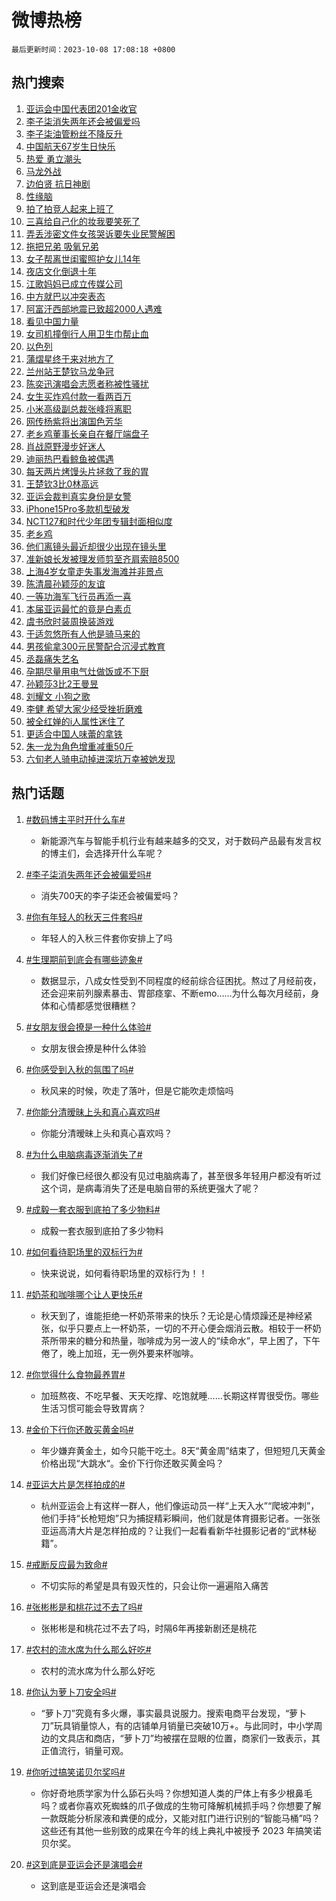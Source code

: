 # 微博热榜

`最后更新时间：2023-10-08 17:08:18 +0800`

## 热门搜索

1. [亚运会中国代表团201金收官](https://m.weibo.cn/search?containerid=100103type%3D1%26t%3D10%26q%3D%23%E4%BA%9A%E8%BF%90%E4%BC%9A%E4%B8%AD%E5%9B%BD%E4%BB%A3%E8%A1%A8%E5%9B%A2201%E9%87%91%E6%94%B6%E5%AE%98%23&stream_entry_id=51&isnewpage=1&extparam=seat%3D1%26stream_entry_id%3D51%26pos%3D0%26c_type%3D51%26q%3D%2523%25E4%25BA%259A%25E8%25BF%2590%25E4%25BC%259A%25E4%25B8%25AD%25E5%259B%25BD%25E4%25BB%25A3%25E8%25A1%25A8%25E5%259B%25A2201%25E9%2587%2591%25E6%2594%25B6%25E5%25AE%2598%2523%26dgr%3D0%26cate%3D10103%26filter_type%3Drealtimehot%26display_time%3D1696756096%26pre_seqid%3D1696756096984932675196)
1. [李子柒消失两年还会被偏爱吗](https://m.weibo.cn/search?containerid=100103type%3D1%26t%3D10%26q%3D%23%E6%9D%8E%E5%AD%90%E6%9F%92%E6%B6%88%E5%A4%B1%E4%B8%A4%E5%B9%B4%E8%BF%98%E4%BC%9A%E8%A2%AB%E5%81%8F%E7%88%B1%E5%90%97%23&stream_entry_id=31&isnewpage=1&extparam=seat%3D1%26stream_entry_id%3D31%26pos%3D0%26c_type%3D31%26flag%3D2%26cate%3D5001%26dgr%3D0%26realpos%3D1%26filter_type%3Drealtimehot%26band_rank%3D1%26q%3D%2523%25E6%259D%258E%25E5%25AD%2590%25E6%259F%2592%25E6%25B6%2588%25E5%25A4%25B1%25E4%25B8%25A4%25E5%25B9%25B4%25E8%25BF%2598%25E4%25BC%259A%25E8%25A2%25AB%25E5%2581%258F%25E7%2588%25B1%25E5%2590%2597%2523%26lcate%3D5001%26display_time%3D1696756096%26pre_seqid%3D1696756096984932675196)
1. [李子柒油管粉丝不降反升](https://m.weibo.cn/search?containerid=100103type%3D1%26t%3D10%26q%3D%23%E6%9D%8E%E5%AD%90%E6%9F%92%E6%B2%B9%E7%AE%A1%E7%B2%89%E4%B8%9D%E4%B8%8D%E9%99%8D%E5%8F%8D%E5%8D%87%23&stream_entry_id=31&isnewpage=1&extparam=seat%3D1%26stream_entry_id%3D31%26pos%3D1%26c_type%3D31%26flag%3D1%26cate%3D5001%26dgr%3D0%26realpos%3D2%26filter_type%3Drealtimehot%26band_rank%3D2%26q%3D%2523%25E6%259D%258E%25E5%25AD%2590%25E6%259F%2592%25E6%25B2%25B9%25E7%25AE%25A1%25E7%25B2%2589%25E4%25B8%259D%25E4%25B8%258D%25E9%2599%258D%25E5%258F%258D%25E5%258D%2587%2523%26lcate%3D5001%26display_time%3D1696756096%26pre_seqid%3D1696756096984932675196)
1. [中国航天67岁生日快乐](https://m.weibo.cn/search?containerid=100103type%3D1%26t%3D10%26q%3D%23%E4%B8%AD%E5%9B%BD%E8%88%AA%E5%A4%A967%E5%B2%81%E7%94%9F%E6%97%A5%E5%BF%AB%E4%B9%90%23&stream_entry_id=31&isnewpage=1&extparam=seat%3D1%26stream_entry_id%3D31%26pos%3D2%26c_type%3D31%26flag%3D1%26cate%3D5001%26dgr%3D0%26realpos%3D3%26filter_type%3Drealtimehot%26band_rank%3D3%26q%3D%2523%25E4%25B8%25AD%25E5%259B%25BD%25E8%2588%25AA%25E5%25A4%25A967%25E5%25B2%2581%25E7%2594%259F%25E6%2597%25A5%25E5%25BF%25AB%25E4%25B9%2590%2523%26lcate%3D5001%26display_time%3D1696756096%26pre_seqid%3D1696756096984932675196)
1. [热爱 勇立潮头](https://m.weibo.cn/search?containerid=100103type%3D1%26t%3D10%26q%3D%23%E7%83%AD%E7%88%B1+%E5%8B%87%E7%AB%8B%E6%BD%AE%E5%A4%B4%23&stream_entry_id=31&isnewpage=1&extparam=seat%3D1%26stream_entry_id%3D31%26pos%3D3%26c_type%3D31%26band_rank%3D4%26cate%3D5001%26dgr%3D0%26filter_type%3Drealtimehot%26adid%3D207223%26is_ad_pos%3D1%26q%3D%2523%25E7%2583%25AD%25E7%2588%25B1%2520%25E5%258B%2587%25E7%25AB%258B%25E6%25BD%25AE%25E5%25A4%25B4%2523%26topic_ad%3D1%26lcate%3D5001%26display_time%3D1696756096%26pre_seqid%3D1696756096984932675196)
1. [马龙外战](https://m.weibo.cn/search?containerid=100103type%3D1%26t%3D10%26q%3D%E9%A9%AC%E9%BE%99%E5%A4%96%E6%88%98&stream_entry_id=31&isnewpage=1&extparam=seat%3D1%26stream_entry_id%3D31%26pos%3D4%26c_type%3D31%26flag%3D1%26cate%3D5001%26dgr%3D0%26realpos%3D4%26filter_type%3Drealtimehot%26band_rank%3D4%26q%3D%25E9%25A9%25AC%25E9%25BE%2599%25E5%25A4%2596%25E6%2588%2598%26lcate%3D5001%26display_time%3D1696756096%26pre_seqid%3D1696756096984932675196)
1. [边伯贤 抗日神剧](https://m.weibo.cn/search?containerid=100103type%3D1%26t%3D10%26q%3D%E8%BE%B9%E4%BC%AF%E8%B4%A4+%E6%8A%97%E6%97%A5%E7%A5%9E%E5%89%A7&stream_entry_id=31&isnewpage=1&extparam=seat%3D1%26stream_entry_id%3D31%26pos%3D5%26c_type%3D31%26flag%3D0%26cate%3D5001%26dgr%3D0%26realpos%3D5%26filter_type%3Drealtimehot%26band_rank%3D5%26q%3D%25E8%25BE%25B9%25E4%25BC%25AF%25E8%25B4%25A4%2520%25E6%258A%2597%25E6%2597%25A5%25E7%25A5%259E%25E5%2589%25A7%26lcate%3D5001%26display_time%3D1696756096%26pre_seqid%3D1696756096984932675196)
1. [性缘脑](https://m.weibo.cn/search?containerid=100103type%3D1%26t%3D10%26q%3D%E6%80%A7%E7%BC%98%E8%84%91&stream_entry_id=31&isnewpage=1&extparam=seat%3D1%26stream_entry_id%3D31%26pos%3D6%26c_type%3D31%26flag%3D2%26cate%3D5001%26dgr%3D0%26realpos%3D6%26filter_type%3Drealtimehot%26band_rank%3D6%26q%3D%25E6%2580%25A7%25E7%25BC%2598%25E8%2584%2591%26lcate%3D5001%26display_time%3D1696756096%26pre_seqid%3D1696756096984932675196)
1. [拍了拍竞人起来上班了](https://m.weibo.cn/search?containerid=100103type%3D1%26t%3D10%26q%3D%23%E6%8B%8D%E4%BA%86%E6%8B%8D%E7%AB%9E%E4%BA%BA%E8%B5%B7%E6%9D%A5%E4%B8%8A%E7%8F%AD%E4%BA%86%23&stream_entry_id=31&isnewpage=1&extparam=seat%3D1%26stream_entry_id%3D31%26pos%3D7%26c_type%3D31%26band_rank%3D7%26cate%3D5001%26dgr%3D0%26filter_type%3Drealtimehot%26is_ad_pos%3D1%26adid%3D207260%26q%3D%2523%25E6%258B%258D%25E4%25BA%2586%25E6%258B%258D%25E7%25AB%259E%25E4%25BA%25BA%25E8%25B5%25B7%25E6%259D%25A5%25E4%25B8%258A%25E7%258F%25AD%25E4%25BA%2586%2523%26lcate%3D5001%26display_time%3D1696756096%26pre_seqid%3D1696756096984932675196)
1. [三喜给自己化的妆我要笑死了](https://m.weibo.cn/search?containerid=100103type%3D1%26t%3D10%26q%3D%E4%B8%89%E5%96%9C%E7%BB%99%E8%87%AA%E5%B7%B1%E5%8C%96%E7%9A%84%E5%A6%86%E6%88%91%E8%A6%81%E7%AC%91%E6%AD%BB%E4%BA%86&stream_entry_id=31&isnewpage=1&extparam=seat%3D1%26stream_entry_id%3D31%26pos%3D8%26c_type%3D31%26flag%3D2%26cate%3D5001%26dgr%3D0%26realpos%3D7%26filter_type%3Drealtimehot%26band_rank%3D7%26q%3D%25E4%25B8%2589%25E5%2596%259C%25E7%25BB%2599%25E8%2587%25AA%25E5%25B7%25B1%25E5%258C%2596%25E7%259A%2584%25E5%25A6%2586%25E6%2588%2591%25E8%25A6%2581%25E7%25AC%2591%25E6%25AD%25BB%25E4%25BA%2586%26lcate%3D5001%26display_time%3D1696756096%26pre_seqid%3D1696756096984932675196)
1. [弄丢涉密文件女孩哭诉要失业民警解困](https://m.weibo.cn/search?containerid=100103type%3D1%26t%3D10%26q%3D%23%E5%BC%84%E4%B8%A2%E6%B6%89%E5%AF%86%E6%96%87%E4%BB%B6%E5%A5%B3%E5%AD%A9%E5%93%AD%E8%AF%89%E8%A6%81%E5%A4%B1%E4%B8%9A%E6%B0%91%E8%AD%A6%E8%A7%A3%E5%9B%B0%23&stream_entry_id=31&isnewpage=1&extparam=seat%3D1%26stream_entry_id%3D31%26pos%3D9%26c_type%3D31%26flag%3D2%26cate%3D5001%26dgr%3D0%26realpos%3D8%26filter_type%3Drealtimehot%26band_rank%3D8%26q%3D%2523%25E5%25BC%2584%25E4%25B8%25A2%25E6%25B6%2589%25E5%25AF%2586%25E6%2596%2587%25E4%25BB%25B6%25E5%25A5%25B3%25E5%25AD%25A9%25E5%2593%25AD%25E8%25AF%2589%25E8%25A6%2581%25E5%25A4%25B1%25E4%25B8%259A%25E6%25B0%2591%25E8%25AD%25A6%25E8%25A7%25A3%25E5%259B%25B0%2523%26lcate%3D5001%26display_time%3D1696756096%26pre_seqid%3D1696756096984932675196)
1. [拖把兄弟 吸氧兄弟](https://m.weibo.cn/search?containerid=100103type%3D1%26t%3D10%26q%3D%E6%8B%96%E6%8A%8A%E5%85%84%E5%BC%9F+%E5%90%B8%E6%B0%A7%E5%85%84%E5%BC%9F&stream_entry_id=31&isnewpage=1&extparam=seat%3D1%26stream_entry_id%3D31%26pos%3D10%26c_type%3D31%26flag%3D1%26cate%3D5001%26dgr%3D0%26realpos%3D9%26filter_type%3Drealtimehot%26band_rank%3D9%26q%3D%25E6%258B%2596%25E6%258A%258A%25E5%2585%2584%25E5%25BC%259F%2520%25E5%2590%25B8%25E6%25B0%25A7%25E5%2585%2584%25E5%25BC%259F%26lcate%3D5001%26display_time%3D1696756096%26pre_seqid%3D1696756096984932675196)
1. [女子帮离世闺蜜照护女儿14年](https://m.weibo.cn/search?containerid=100103type%3D1%26t%3D10%26q%3D%23%E5%A5%B3%E5%AD%90%E5%B8%AE%E7%A6%BB%E4%B8%96%E9%97%BA%E8%9C%9C%E7%85%A7%E6%8A%A4%E5%A5%B3%E5%84%BF14%E5%B9%B4%23&stream_entry_id=31&isnewpage=1&extparam=seat%3D1%26stream_entry_id%3D31%26pos%3D11%26c_type%3D31%26flag%3D32768%26cate%3D5001%26dgr%3D0%26realpos%3D10%26filter_type%3Drealtimehot%26band_rank%3D10%26q%3D%2523%25E5%25A5%25B3%25E5%25AD%2590%25E5%25B8%25AE%25E7%25A6%25BB%25E4%25B8%2596%25E9%2597%25BA%25E8%259C%259C%25E7%2585%25A7%25E6%258A%25A4%25E5%25A5%25B3%25E5%2584%25BF14%25E5%25B9%25B4%2523%26lcate%3D5001%26display_time%3D1696756096%26pre_seqid%3D1696756096984932675196)
1. [夜店文化倒退十年](https://m.weibo.cn/search?containerid=100103type%3D1%26t%3D10%26q%3D%E5%A4%9C%E5%BA%97%E6%96%87%E5%8C%96%E5%80%92%E9%80%80%E5%8D%81%E5%B9%B4&stream_entry_id=31&isnewpage=1&extparam=seat%3D1%26stream_entry_id%3D31%26pos%3D12%26c_type%3D31%26flag%3D1%26cate%3D5001%26dgr%3D0%26realpos%3D11%26filter_type%3Drealtimehot%26band_rank%3D11%26q%3D%25E5%25A4%259C%25E5%25BA%2597%25E6%2596%2587%25E5%258C%2596%25E5%2580%2592%25E9%2580%2580%25E5%258D%2581%25E5%25B9%25B4%26lcate%3D5001%26display_time%3D1696756096%26pre_seqid%3D1696756096984932675196)
1. [江歌妈妈已成立传媒公司](https://m.weibo.cn/search?containerid=100103type%3D1%26t%3D10%26q%3D%23%E6%B1%9F%E6%AD%8C%E5%A6%88%E5%A6%88%E5%B7%B2%E6%88%90%E7%AB%8B%E4%BC%A0%E5%AA%92%E5%85%AC%E5%8F%B8%23&stream_entry_id=31&isnewpage=1&extparam=seat%3D1%26stream_entry_id%3D31%26pos%3D13%26c_type%3D31%26flag%3D2%26cate%3D5001%26dgr%3D0%26realpos%3D12%26filter_type%3Drealtimehot%26band_rank%3D12%26q%3D%2523%25E6%25B1%259F%25E6%25AD%258C%25E5%25A6%2588%25E5%25A6%2588%25E5%25B7%25B2%25E6%2588%2590%25E7%25AB%258B%25E4%25BC%25A0%25E5%25AA%2592%25E5%2585%25AC%25E5%258F%25B8%2523%26lcate%3D5001%26display_time%3D1696756096%26pre_seqid%3D1696756096984932675196)
1. [中方就巴以冲突表态](https://m.weibo.cn/search?containerid=100103type%3D1%26t%3D10%26q%3D%23%E4%B8%AD%E6%96%B9%E5%B0%B1%E5%B7%B4%E4%BB%A5%E5%86%B2%E7%AA%81%E8%A1%A8%E6%80%81%23&stream_entry_id=31&isnewpage=1&extparam=seat%3D1%26stream_entry_id%3D31%26pos%3D14%26c_type%3D31%26flag%3D0%26cate%3D5001%26dgr%3D0%26realpos%3D13%26filter_type%3Drealtimehot%26band_rank%3D13%26q%3D%2523%25E4%25B8%25AD%25E6%2596%25B9%25E5%25B0%25B1%25E5%25B7%25B4%25E4%25BB%25A5%25E5%2586%25B2%25E7%25AA%2581%25E8%25A1%25A8%25E6%2580%2581%2523%26lcate%3D5001%26display_time%3D1696756096%26pre_seqid%3D1696756096984932675196)
1. [阿富汗西部地震已致超2000人遇难](https://m.weibo.cn/search?containerid=100103type%3D1%26t%3D10%26q%3D%23%E9%98%BF%E5%AF%8C%E6%B1%97%E8%A5%BF%E9%83%A8%E5%9C%B0%E9%9C%87%E5%B7%B2%E8%87%B4%E8%B6%852000%E4%BA%BA%E9%81%87%E9%9A%BE%23&stream_entry_id=31&isnewpage=1&extparam=seat%3D1%26stream_entry_id%3D31%26pos%3D15%26c_type%3D31%26flag%3D0%26cate%3D5001%26dgr%3D0%26realpos%3D14%26filter_type%3Drealtimehot%26band_rank%3D14%26q%3D%2523%25E9%2598%25BF%25E5%25AF%258C%25E6%25B1%2597%25E8%25A5%25BF%25E9%2583%25A8%25E5%259C%25B0%25E9%259C%2587%25E5%25B7%25B2%25E8%2587%25B4%25E8%25B6%25852000%25E4%25BA%25BA%25E9%2581%2587%25E9%259A%25BE%2523%26lcate%3D5001%26display_time%3D1696756096%26pre_seqid%3D1696756096984932675196)
1. [看见中国力量](https://m.weibo.cn/search?containerid=100103type%3D1%26t%3D10%26q%3D%23%E7%9C%8B%E8%A7%81%E4%B8%AD%E5%9B%BD%E5%8A%9B%E9%87%8F%23&stream_entry_id=31&isnewpage=1&extparam=seat%3D1%26stream_entry_id%3D31%26pos%3D16%26c_type%3D31%26flag%3D0%26cate%3D5001%26dgr%3D0%26realpos%3D15%26filter_type%3Drealtimehot%26adid%3D207299%26band_rank%3D15%26q%3D%2523%25E7%259C%258B%25E8%25A7%2581%25E4%25B8%25AD%25E5%259B%25BD%25E5%258A%259B%25E9%2587%258F%2523%26lcate%3D5001%26display_time%3D1696756096%26pre_seqid%3D1696756096984932675196)
1. [女司机撞倒行人用卫生巾帮止血](https://m.weibo.cn/search?containerid=100103type%3D1%26t%3D10%26q%3D%23%E5%A5%B3%E5%8F%B8%E6%9C%BA%E6%92%9E%E5%80%92%E8%A1%8C%E4%BA%BA%E7%94%A8%E5%8D%AB%E7%94%9F%E5%B7%BE%E5%B8%AE%E6%AD%A2%E8%A1%80%23&stream_entry_id=31&isnewpage=1&extparam=seat%3D1%26stream_entry_id%3D31%26pos%3D17%26c_type%3D31%26flag%3D1%26cate%3D5001%26dgr%3D0%26realpos%3D16%26filter_type%3Drealtimehot%26band_rank%3D16%26q%3D%2523%25E5%25A5%25B3%25E5%258F%25B8%25E6%259C%25BA%25E6%2592%259E%25E5%2580%2592%25E8%25A1%258C%25E4%25BA%25BA%25E7%2594%25A8%25E5%258D%25AB%25E7%2594%259F%25E5%25B7%25BE%25E5%25B8%25AE%25E6%25AD%25A2%25E8%25A1%2580%2523%26lcate%3D5001%26display_time%3D1696756096%26pre_seqid%3D1696756096984932675196)
1. [以色列](https://m.weibo.cn/search?containerid=100103type%3D1%26t%3D10%26q%3D%E4%BB%A5%E8%89%B2%E5%88%97&stream_entry_id=31&isnewpage=1&extparam=seat%3D1%26stream_entry_id%3D31%26pos%3D18%26c_type%3D31%26flag%3D0%26cate%3D5001%26dgr%3D0%26realpos%3D17%26filter_type%3Drealtimehot%26band_rank%3D17%26q%3D%25E4%25BB%25A5%25E8%2589%25B2%25E5%2588%2597%26lcate%3D5001%26display_time%3D1696756096%26pre_seqid%3D1696756096984932675196)
1. [蒲熠星终于来对地方了](https://m.weibo.cn/search?containerid=100103type%3D1%26t%3D10%26q%3D%23%E8%92%B2%E7%86%A0%E6%98%9F%E7%BB%88%E4%BA%8E%E6%9D%A5%E5%AF%B9%E5%9C%B0%E6%96%B9%E4%BA%86%23&stream_entry_id=31&isnewpage=1&extparam=seat%3D1%26stream_entry_id%3D31%26pos%3D19%26c_type%3D31%26flag%3D1%26cate%3D5001%26dgr%3D0%26realpos%3D18%26filter_type%3Drealtimehot%26band_rank%3D18%26q%3D%2523%25E8%2592%25B2%25E7%2586%25A0%25E6%2598%259F%25E7%25BB%2588%25E4%25BA%258E%25E6%259D%25A5%25E5%25AF%25B9%25E5%259C%25B0%25E6%2596%25B9%25E4%25BA%2586%2523%26lcate%3D5001%26display_time%3D1696756096%26pre_seqid%3D1696756096984932675196)
1. [兰州站王楚钦马龙争冠](https://m.weibo.cn/search?containerid=100103type%3D1%26t%3D10%26q%3D%23%E5%85%B0%E5%B7%9E%E7%AB%99%E7%8E%8B%E6%A5%9A%E9%92%A6%E9%A9%AC%E9%BE%99%E4%BA%89%E5%86%A0%23&stream_entry_id=31&isnewpage=1&extparam=seat%3D1%26stream_entry_id%3D31%26pos%3D20%26c_type%3D31%26flag%3D1%26cate%3D5001%26dgr%3D0%26realpos%3D19%26filter_type%3Drealtimehot%26band_rank%3D19%26q%3D%2523%25E5%2585%25B0%25E5%25B7%259E%25E7%25AB%2599%25E7%258E%258B%25E6%25A5%259A%25E9%2592%25A6%25E9%25A9%25AC%25E9%25BE%2599%25E4%25BA%2589%25E5%2586%25A0%2523%26lcate%3D5001%26display_time%3D1696756096%26pre_seqid%3D1696756096984932675196)
1. [陈奕迅演唱会志愿者称被性骚扰](https://m.weibo.cn/search?containerid=100103type%3D1%26t%3D10%26q%3D%23%E9%99%88%E5%A5%95%E8%BF%85%E6%BC%94%E5%94%B1%E4%BC%9A%E5%BF%97%E6%84%BF%E8%80%85%E7%A7%B0%E8%A2%AB%E6%80%A7%E9%AA%9A%E6%89%B0%23&stream_entry_id=31&isnewpage=1&extparam=seat%3D1%26stream_entry_id%3D31%26pos%3D21%26c_type%3D31%26flag%3D1%26cate%3D5001%26dgr%3D0%26realpos%3D20%26filter_type%3Drealtimehot%26band_rank%3D20%26q%3D%2523%25E9%2599%2588%25E5%25A5%2595%25E8%25BF%2585%25E6%25BC%2594%25E5%2594%25B1%25E4%25BC%259A%25E5%25BF%2597%25E6%2584%25BF%25E8%2580%2585%25E7%25A7%25B0%25E8%25A2%25AB%25E6%2580%25A7%25E9%25AA%259A%25E6%2589%25B0%2523%26lcate%3D5001%26display_time%3D1696756096%26pre_seqid%3D1696756096984932675196)
1. [女生买炸鸡付款一看两百万](https://m.weibo.cn/search?containerid=100103type%3D1%26t%3D10%26q%3D%23%E5%A5%B3%E7%94%9F%E4%B9%B0%E7%82%B8%E9%B8%A1%E4%BB%98%E6%AC%BE%E4%B8%80%E7%9C%8B%E4%B8%A4%E7%99%BE%E4%B8%87%23&stream_entry_id=31&isnewpage=1&extparam=seat%3D1%26stream_entry_id%3D31%26pos%3D22%26c_type%3D31%26flag%3D0%26cate%3D5001%26dgr%3D0%26realpos%3D21%26filter_type%3Drealtimehot%26band_rank%3D21%26q%3D%2523%25E5%25A5%25B3%25E7%2594%259F%25E4%25B9%25B0%25E7%2582%25B8%25E9%25B8%25A1%25E4%25BB%2598%25E6%25AC%25BE%25E4%25B8%2580%25E7%259C%258B%25E4%25B8%25A4%25E7%2599%25BE%25E4%25B8%2587%2523%26lcate%3D5001%26display_time%3D1696756096%26pre_seqid%3D1696756096984932675196)
1. [小米高级副总裁张峰将离职](https://m.weibo.cn/search?containerid=100103type%3D1%26t%3D10%26q%3D%23%E5%B0%8F%E7%B1%B3%E9%AB%98%E7%BA%A7%E5%89%AF%E6%80%BB%E8%A3%81%E5%BC%A0%E5%B3%B0%E5%B0%86%E7%A6%BB%E8%81%8C%23&stream_entry_id=31&isnewpage=1&extparam=seat%3D1%26stream_entry_id%3D31%26pos%3D23%26c_type%3D31%26flag%3D1%26cate%3D5001%26dgr%3D0%26realpos%3D22%26filter_type%3Drealtimehot%26band_rank%3D22%26q%3D%2523%25E5%25B0%258F%25E7%25B1%25B3%25E9%25AB%2598%25E7%25BA%25A7%25E5%2589%25AF%25E6%2580%25BB%25E8%25A3%2581%25E5%25BC%25A0%25E5%25B3%25B0%25E5%25B0%2586%25E7%25A6%25BB%25E8%2581%258C%2523%26lcate%3D5001%26display_time%3D1696756096%26pre_seqid%3D1696756096984932675196)
1. [网传杨紫将出演国色芳华](https://m.weibo.cn/search?containerid=100103type%3D1%26t%3D10%26q%3D%23%E7%BD%91%E4%BC%A0%E6%9D%A8%E7%B4%AB%E5%B0%86%E5%87%BA%E6%BC%94%E5%9B%BD%E8%89%B2%E8%8A%B3%E5%8D%8E%23&stream_entry_id=31&isnewpage=1&extparam=seat%3D1%26stream_entry_id%3D31%26pos%3D24%26c_type%3D31%26flag%3D0%26cate%3D5001%26dgr%3D0%26realpos%3D23%26filter_type%3Drealtimehot%26band_rank%3D23%26q%3D%2523%25E7%25BD%2591%25E4%25BC%25A0%25E6%259D%25A8%25E7%25B4%25AB%25E5%25B0%2586%25E5%2587%25BA%25E6%25BC%2594%25E5%259B%25BD%25E8%2589%25B2%25E8%258A%25B3%25E5%258D%258E%2523%26lcate%3D5001%26display_time%3D1696756096%26pre_seqid%3D1696756096984932675196)
1. [老乡鸡董事长亲自在餐厅端盘子](https://m.weibo.cn/search?containerid=100103type%3D1%26t%3D10%26q%3D%23%E8%80%81%E4%B9%A1%E9%B8%A1%E8%91%A3%E4%BA%8B%E9%95%BF%E4%BA%B2%E8%87%AA%E5%9C%A8%E9%A4%90%E5%8E%85%E7%AB%AF%E7%9B%98%E5%AD%90%23&stream_entry_id=31&isnewpage=1&extparam=seat%3D1%26stream_entry_id%3D31%26pos%3D25%26c_type%3D31%26flag%3D1%26cate%3D5001%26dgr%3D0%26realpos%3D24%26filter_type%3Drealtimehot%26band_rank%3D24%26q%3D%2523%25E8%2580%2581%25E4%25B9%25A1%25E9%25B8%25A1%25E8%2591%25A3%25E4%25BA%258B%25E9%2595%25BF%25E4%25BA%25B2%25E8%2587%25AA%25E5%259C%25A8%25E9%25A4%2590%25E5%258E%2585%25E7%25AB%25AF%25E7%259B%2598%25E5%25AD%2590%2523%26lcate%3D5001%26display_time%3D1696756096%26pre_seqid%3D1696756096984932675196)
1. [肖战原野漫步好迷人](https://m.weibo.cn/search?containerid=100103type%3D1%26t%3D10%26q%3D%23%E8%82%96%E6%88%98%E5%8E%9F%E9%87%8E%E6%BC%AB%E6%AD%A5%E5%A5%BD%E8%BF%B7%E4%BA%BA%23&stream_entry_id=31&isnewpage=1&extparam=seat%3D1%26stream_entry_id%3D31%26pos%3D26%26c_type%3D31%26flag%3D1%26cate%3D5001%26dgr%3D0%26realpos%3D25%26filter_type%3Drealtimehot%26band_rank%3D25%26q%3D%2523%25E8%2582%2596%25E6%2588%2598%25E5%258E%259F%25E9%2587%258E%25E6%25BC%25AB%25E6%25AD%25A5%25E5%25A5%25BD%25E8%25BF%25B7%25E4%25BA%25BA%2523%26lcate%3D5001%26display_time%3D1696756096%26pre_seqid%3D1696756096984932675196)
1. [迪丽热巴看鲸鱼被偶遇](https://m.weibo.cn/search?containerid=100103type%3D1%26t%3D10%26q%3D%23%E8%BF%AA%E4%B8%BD%E7%83%AD%E5%B7%B4%E7%9C%8B%E9%B2%B8%E9%B1%BC%E8%A2%AB%E5%81%B6%E9%81%87%23&stream_entry_id=31&isnewpage=1&extparam=seat%3D1%26stream_entry_id%3D31%26pos%3D27%26c_type%3D31%26flag%3D0%26cate%3D5001%26dgr%3D0%26realpos%3D26%26filter_type%3Drealtimehot%26band_rank%3D26%26q%3D%2523%25E8%25BF%25AA%25E4%25B8%25BD%25E7%2583%25AD%25E5%25B7%25B4%25E7%259C%258B%25E9%25B2%25B8%25E9%25B1%25BC%25E8%25A2%25AB%25E5%2581%25B6%25E9%2581%2587%2523%26lcate%3D5001%26display_time%3D1696756096%26pre_seqid%3D1696756096984932675196)
1. [每天两片烤馒头片拯救了我的胃](https://m.weibo.cn/search?containerid=100103type%3D1%26t%3D10%26q%3D%23%E6%AF%8F%E5%A4%A9%E4%B8%A4%E7%89%87%E7%83%A4%E9%A6%92%E5%A4%B4%E7%89%87%E6%8B%AF%E6%95%91%E4%BA%86%E6%88%91%E7%9A%84%E8%83%83%23&stream_entry_id=31&isnewpage=1&extparam=seat%3D1%26stream_entry_id%3D31%26pos%3D28%26c_type%3D31%26flag%3D0%26cate%3D5001%26dgr%3D0%26realpos%3D27%26filter_type%3Drealtimehot%26band_rank%3D27%26q%3D%2523%25E6%25AF%258F%25E5%25A4%25A9%25E4%25B8%25A4%25E7%2589%2587%25E7%2583%25A4%25E9%25A6%2592%25E5%25A4%25B4%25E7%2589%2587%25E6%258B%25AF%25E6%2595%2591%25E4%25BA%2586%25E6%2588%2591%25E7%259A%2584%25E8%2583%2583%2523%26lcate%3D5001%26display_time%3D1696756096%26pre_seqid%3D1696756096984932675196)
1. [王楚钦3比0林高远](https://m.weibo.cn/search?containerid=100103type%3D1%26t%3D10%26q%3D%23%E7%8E%8B%E6%A5%9A%E9%92%A63%E6%AF%940%E6%9E%97%E9%AB%98%E8%BF%9C%23&stream_entry_id=31&isnewpage=1&extparam=seat%3D1%26stream_entry_id%3D31%26pos%3D29%26c_type%3D31%26flag%3D0%26cate%3D5001%26dgr%3D0%26realpos%3D28%26filter_type%3Drealtimehot%26band_rank%3D28%26q%3D%2523%25E7%258E%258B%25E6%25A5%259A%25E9%2592%25A63%25E6%25AF%25940%25E6%259E%2597%25E9%25AB%2598%25E8%25BF%259C%2523%26lcate%3D5001%26display_time%3D1696756096%26pre_seqid%3D1696756096984932675196)
1. [亚运会裁判真实身份是女警](https://m.weibo.cn/search?containerid=100103type%3D1%26t%3D10%26q%3D%23%E4%BA%9A%E8%BF%90%E4%BC%9A%E8%A3%81%E5%88%A4%E7%9C%9F%E5%AE%9E%E8%BA%AB%E4%BB%BD%E6%98%AF%E5%A5%B3%E8%AD%A6%23&stream_entry_id=31&isnewpage=1&extparam=seat%3D1%26stream_entry_id%3D31%26pos%3D30%26c_type%3D31%26flag%3D32768%26cate%3D5001%26dgr%3D0%26realpos%3D29%26filter_type%3Drealtimehot%26band_rank%3D29%26q%3D%2523%25E4%25BA%259A%25E8%25BF%2590%25E4%25BC%259A%25E8%25A3%2581%25E5%2588%25A4%25E7%259C%259F%25E5%25AE%259E%25E8%25BA%25AB%25E4%25BB%25BD%25E6%2598%25AF%25E5%25A5%25B3%25E8%25AD%25A6%2523%26lcate%3D5001%26display_time%3D1696756096%26pre_seqid%3D1696756096984932675196)
1. [iPhone15Pro多款机型破发](https://m.weibo.cn/search?containerid=100103type%3D1%26t%3D10%26q%3D%23iPhone15Pro%E5%A4%9A%E6%AC%BE%E6%9C%BA%E5%9E%8B%E7%A0%B4%E5%8F%91%23&stream_entry_id=31&isnewpage=1&extparam=seat%3D1%26stream_entry_id%3D31%26pos%3D31%26c_type%3D31%26flag%3D0%26cate%3D5001%26dgr%3D0%26realpos%3D30%26filter_type%3Drealtimehot%26band_rank%3D30%26q%3D%2523iPhone15Pro%25E5%25A4%259A%25E6%25AC%25BE%25E6%259C%25BA%25E5%259E%258B%25E7%25A0%25B4%25E5%258F%2591%2523%26lcate%3D5001%26display_time%3D1696756096%26pre_seqid%3D1696756096984932675196)
1. [NCT127和时代少年团专辑封面相似度](https://m.weibo.cn/search?containerid=100103type%3D1%26t%3D10%26q%3D%23NCT127%E5%92%8C%E6%97%B6%E4%BB%A3%E5%B0%91%E5%B9%B4%E5%9B%A2%E4%B8%93%E8%BE%91%E5%B0%81%E9%9D%A2%E7%9B%B8%E4%BC%BC%E5%BA%A6%23&stream_entry_id=31&isnewpage=1&extparam=seat%3D1%26stream_entry_id%3D31%26pos%3D32%26c_type%3D31%26flag%3D0%26cate%3D5001%26dgr%3D0%26realpos%3D31%26filter_type%3Drealtimehot%26band_rank%3D31%26q%3D%2523NCT127%25E5%2592%258C%25E6%2597%25B6%25E4%25BB%25A3%25E5%25B0%2591%25E5%25B9%25B4%25E5%259B%25A2%25E4%25B8%2593%25E8%25BE%2591%25E5%25B0%2581%25E9%259D%25A2%25E7%259B%25B8%25E4%25BC%25BC%25E5%25BA%25A6%2523%26lcate%3D5001%26display_time%3D1696756096%26pre_seqid%3D1696756096984932675196)
1. [老乡鸡](https://m.weibo.cn/search?containerid=100103type%3D1%26t%3D10%26q%3D%23%E8%80%81%E4%B9%A1%E9%B8%A1%23&stream_entry_id=31&isnewpage=1&extparam=seat%3D1%26stream_entry_id%3D31%26pos%3D33%26c_type%3D31%26flag%3D0%26cate%3D5001%26dgr%3D0%26realpos%3D32%26filter_type%3Drealtimehot%26band_rank%3D32%26q%3D%2523%25E8%2580%2581%25E4%25B9%25A1%25E9%25B8%25A1%2523%26lcate%3D5001%26display_time%3D1696756096%26pre_seqid%3D1696756096984932675196)
1. [他们离镜头最近却很少出现在镜头里](https://m.weibo.cn/search?containerid=100103type%3D1%26t%3D10%26q%3D%23%E4%BB%96%E4%BB%AC%E7%A6%BB%E9%95%9C%E5%A4%B4%E6%9C%80%E8%BF%91%E5%8D%B4%E5%BE%88%E5%B0%91%E5%87%BA%E7%8E%B0%E5%9C%A8%E9%95%9C%E5%A4%B4%E9%87%8C%23&stream_entry_id=31&isnewpage=1&extparam=seat%3D1%26stream_entry_id%3D31%26pos%3D34%26c_type%3D31%26flag%3D32768%26cate%3D5001%26dgr%3D0%26realpos%3D33%26filter_type%3Drealtimehot%26band_rank%3D33%26q%3D%2523%25E4%25BB%2596%25E4%25BB%25AC%25E7%25A6%25BB%25E9%2595%259C%25E5%25A4%25B4%25E6%259C%2580%25E8%25BF%2591%25E5%258D%25B4%25E5%25BE%2588%25E5%25B0%2591%25E5%2587%25BA%25E7%258E%25B0%25E5%259C%25A8%25E9%2595%259C%25E5%25A4%25B4%25E9%2587%258C%2523%26lcate%3D5001%26display_time%3D1696756096%26pre_seqid%3D1696756096984932675196)
1. [准新娘长发被理发师剪至齐肩索赔8500](https://m.weibo.cn/search?containerid=100103type%3D1%26t%3D10%26q%3D%23%E5%87%86%E6%96%B0%E5%A8%98%E9%95%BF%E5%8F%91%E8%A2%AB%E7%90%86%E5%8F%91%E5%B8%88%E5%89%AA%E8%87%B3%E9%BD%90%E8%82%A9%E7%B4%A2%E8%B5%948500%23&stream_entry_id=31&isnewpage=1&extparam=seat%3D1%26stream_entry_id%3D31%26pos%3D35%26c_type%3D31%26flag%3D0%26cate%3D5001%26dgr%3D0%26realpos%3D34%26filter_type%3Drealtimehot%26band_rank%3D34%26q%3D%2523%25E5%2587%2586%25E6%2596%25B0%25E5%25A8%2598%25E9%2595%25BF%25E5%258F%2591%25E8%25A2%25AB%25E7%2590%2586%25E5%258F%2591%25E5%25B8%2588%25E5%2589%25AA%25E8%2587%25B3%25E9%25BD%2590%25E8%2582%25A9%25E7%25B4%25A2%25E8%25B5%25948500%2523%26lcate%3D5001%26display_time%3D1696756096%26pre_seqid%3D1696756096984932675196)
1. [上海4岁女童走失事发海滩并非景点](https://m.weibo.cn/search?containerid=100103type%3D1%26t%3D10%26q%3D%23%E4%B8%8A%E6%B5%B74%E5%B2%81%E5%A5%B3%E7%AB%A5%E8%B5%B0%E5%A4%B1%E4%BA%8B%E5%8F%91%E6%B5%B7%E6%BB%A9%E5%B9%B6%E9%9D%9E%E6%99%AF%E7%82%B9%23&stream_entry_id=31&isnewpage=1&extparam=seat%3D1%26stream_entry_id%3D31%26pos%3D36%26c_type%3D31%26flag%3D0%26cate%3D5001%26dgr%3D0%26realpos%3D35%26filter_type%3Drealtimehot%26band_rank%3D35%26q%3D%2523%25E4%25B8%258A%25E6%25B5%25B74%25E5%25B2%2581%25E5%25A5%25B3%25E7%25AB%25A5%25E8%25B5%25B0%25E5%25A4%25B1%25E4%25BA%258B%25E5%258F%2591%25E6%25B5%25B7%25E6%25BB%25A9%25E5%25B9%25B6%25E9%259D%259E%25E6%2599%25AF%25E7%2582%25B9%2523%26lcate%3D5001%26display_time%3D1696756096%26pre_seqid%3D1696756096984932675196)
1. [陈清晨孙颖莎的友谊](https://m.weibo.cn/search?containerid=100103type%3D1%26t%3D10%26q%3D%23%E9%99%88%E6%B8%85%E6%99%A8%E5%AD%99%E9%A2%96%E8%8E%8E%E7%9A%84%E5%8F%8B%E8%B0%8A%23&stream_entry_id=31&isnewpage=1&extparam=seat%3D1%26stream_entry_id%3D31%26pos%3D37%26c_type%3D31%26flag%3D1%26cate%3D5001%26dgr%3D0%26realpos%3D36%26filter_type%3Drealtimehot%26band_rank%3D36%26q%3D%2523%25E9%2599%2588%25E6%25B8%2585%25E6%2599%25A8%25E5%25AD%2599%25E9%25A2%2596%25E8%258E%258E%25E7%259A%2584%25E5%258F%258B%25E8%25B0%258A%2523%26lcate%3D5001%26display_time%3D1696756096%26pre_seqid%3D1696756096984932675196)
1. [一等功海军飞行员再添一喜](https://m.weibo.cn/search?containerid=100103type%3D1%26t%3D10%26q%3D%23%E4%B8%80%E7%AD%89%E5%8A%9F%E6%B5%B7%E5%86%9B%E9%A3%9E%E8%A1%8C%E5%91%98%E5%86%8D%E6%B7%BB%E4%B8%80%E5%96%9C%23&stream_entry_id=31&isnewpage=1&extparam=seat%3D1%26stream_entry_id%3D31%26pos%3D38%26c_type%3D31%26flag%3D32768%26cate%3D5001%26dgr%3D0%26realpos%3D37%26filter_type%3Drealtimehot%26band_rank%3D37%26q%3D%2523%25E4%25B8%2580%25E7%25AD%2589%25E5%258A%259F%25E6%25B5%25B7%25E5%2586%259B%25E9%25A3%259E%25E8%25A1%258C%25E5%2591%2598%25E5%2586%258D%25E6%25B7%25BB%25E4%25B8%2580%25E5%2596%259C%2523%26lcate%3D5001%26display_time%3D1696756096%26pre_seqid%3D1696756096984932675196)
1. [本届亚运最忙的竟是白素贞](https://m.weibo.cn/search?containerid=100103type%3D1%26t%3D10%26q%3D%23%E6%9C%AC%E5%B1%8A%E4%BA%9A%E8%BF%90%E6%9C%80%E5%BF%99%E7%9A%84%E7%AB%9F%E6%98%AF%E7%99%BD%E7%B4%A0%E8%B4%9E%23&stream_entry_id=31&isnewpage=1&extparam=seat%3D1%26stream_entry_id%3D31%26pos%3D39%26c_type%3D31%26flag%3D1%26cate%3D5001%26dgr%3D0%26realpos%3D38%26filter_type%3Drealtimehot%26band_rank%3D38%26q%3D%2523%25E6%259C%25AC%25E5%25B1%258A%25E4%25BA%259A%25E8%25BF%2590%25E6%259C%2580%25E5%25BF%2599%25E7%259A%2584%25E7%25AB%259F%25E6%2598%25AF%25E7%2599%25BD%25E7%25B4%25A0%25E8%25B4%259E%2523%26lcate%3D5001%26display_time%3D1696756096%26pre_seqid%3D1696756096984932675196)
1. [虞书欣时装周换装游戏](https://m.weibo.cn/search?containerid=100103type%3D1%26t%3D10%26q%3D%23%E8%99%9E%E4%B9%A6%E6%AC%A3%E6%97%B6%E8%A3%85%E5%91%A8%E6%8D%A2%E8%A3%85%E6%B8%B8%E6%88%8F%23&stream_entry_id=31&isnewpage=1&extparam=seat%3D1%26stream_entry_id%3D31%26pos%3D40%26c_type%3D31%26flag%3D1%26cate%3D5001%26dgr%3D0%26realpos%3D39%26filter_type%3Drealtimehot%26band_rank%3D39%26q%3D%2523%25E8%2599%259E%25E4%25B9%25A6%25E6%25AC%25A3%25E6%2597%25B6%25E8%25A3%2585%25E5%2591%25A8%25E6%258D%25A2%25E8%25A3%2585%25E6%25B8%25B8%25E6%2588%258F%2523%26lcate%3D5001%26display_time%3D1696756096%26pre_seqid%3D1696756096984932675196)
1. [于适忽悠所有人他是骑马来的](https://m.weibo.cn/search?containerid=100103type%3D1%26t%3D10%26q%3D%23%E4%BA%8E%E9%80%82%E5%BF%BD%E6%82%A0%E6%89%80%E6%9C%89%E4%BA%BA%E4%BB%96%E6%98%AF%E9%AA%91%E9%A9%AC%E6%9D%A5%E7%9A%84%23&stream_entry_id=31&isnewpage=1&extparam=seat%3D1%26stream_entry_id%3D31%26pos%3D41%26c_type%3D31%26flag%3D1%26cate%3D5001%26dgr%3D0%26realpos%3D40%26filter_type%3Drealtimehot%26band_rank%3D40%26q%3D%2523%25E4%25BA%258E%25E9%2580%2582%25E5%25BF%25BD%25E6%2582%25A0%25E6%2589%2580%25E6%259C%2589%25E4%25BA%25BA%25E4%25BB%2596%25E6%2598%25AF%25E9%25AA%2591%25E9%25A9%25AC%25E6%259D%25A5%25E7%259A%2584%2523%26lcate%3D5001%26display_time%3D1696756096%26pre_seqid%3D1696756096984932675196)
1. [男孩偷拿300元民警配合沉浸式教育](https://m.weibo.cn/search?containerid=100103type%3D1%26t%3D10%26q%3D%23%E7%94%B7%E5%AD%A9%E5%81%B7%E6%8B%BF300%E5%85%83%E6%B0%91%E8%AD%A6%E9%85%8D%E5%90%88%E6%B2%89%E6%B5%B8%E5%BC%8F%E6%95%99%E8%82%B2%23&stream_entry_id=31&isnewpage=1&extparam=seat%3D1%26stream_entry_id%3D31%26pos%3D42%26c_type%3D31%26flag%3D32768%26cate%3D5001%26dgr%3D0%26realpos%3D41%26filter_type%3Drealtimehot%26band_rank%3D41%26q%3D%2523%25E7%2594%25B7%25E5%25AD%25A9%25E5%2581%25B7%25E6%258B%25BF300%25E5%2585%2583%25E6%25B0%2591%25E8%25AD%25A6%25E9%2585%258D%25E5%2590%2588%25E6%25B2%2589%25E6%25B5%25B8%25E5%25BC%258F%25E6%2595%2599%25E8%2582%25B2%2523%26lcate%3D5001%26display_time%3D1696756096%26pre_seqid%3D1696756096984932675196)
1. [丞磊痛失艺名](https://m.weibo.cn/search?containerid=100103type%3D1%26t%3D10%26q%3D%23%E4%B8%9E%E7%A3%8A%E7%97%9B%E5%A4%B1%E8%89%BA%E5%90%8D%23&stream_entry_id=31&isnewpage=1&extparam=seat%3D1%26stream_entry_id%3D31%26pos%3D43%26c_type%3D31%26flag%3D0%26cate%3D5001%26dgr%3D0%26realpos%3D42%26filter_type%3Drealtimehot%26band_rank%3D42%26q%3D%2523%25E4%25B8%259E%25E7%25A3%258A%25E7%2597%259B%25E5%25A4%25B1%25E8%2589%25BA%25E5%2590%258D%2523%26lcate%3D5001%26display_time%3D1696756096%26pre_seqid%3D1696756096984932675196)
1. [孕期尽量用电气灶做饭或不下厨](https://m.weibo.cn/search?containerid=100103type%3D1%26t%3D10%26q%3D%23%E5%AD%95%E6%9C%9F%E5%B0%BD%E9%87%8F%E7%94%A8%E7%94%B5%E6%B0%94%E7%81%B6%E5%81%9A%E9%A5%AD%E6%88%96%E4%B8%8D%E4%B8%8B%E5%8E%A8%23&stream_entry_id=31&isnewpage=1&extparam=seat%3D1%26stream_entry_id%3D31%26pos%3D44%26c_type%3D31%26flag%3D0%26cate%3D5001%26dgr%3D0%26realpos%3D43%26filter_type%3Drealtimehot%26band_rank%3D43%26q%3D%2523%25E5%25AD%2595%25E6%259C%259F%25E5%25B0%25BD%25E9%2587%258F%25E7%2594%25A8%25E7%2594%25B5%25E6%25B0%2594%25E7%2581%25B6%25E5%2581%259A%25E9%25A5%25AD%25E6%2588%2596%25E4%25B8%258D%25E4%25B8%258B%25E5%258E%25A8%2523%26lcate%3D5001%26display_time%3D1696756096%26pre_seqid%3D1696756096984932675196)
1. [孙颖莎3比2王曼昱](https://m.weibo.cn/search?containerid=100103type%3D1%26t%3D10%26q%3D%23%E5%AD%99%E9%A2%96%E8%8E%8E3%E6%AF%942%E7%8E%8B%E6%9B%BC%E6%98%B1%23&stream_entry_id=31&isnewpage=1&extparam=seat%3D1%26stream_entry_id%3D31%26pos%3D45%26c_type%3D31%26flag%3D0%26cate%3D5001%26dgr%3D0%26realpos%3D44%26filter_type%3Drealtimehot%26band_rank%3D44%26q%3D%2523%25E5%25AD%2599%25E9%25A2%2596%25E8%258E%258E3%25E6%25AF%25942%25E7%258E%258B%25E6%259B%25BC%25E6%2598%25B1%2523%26lcate%3D5001%26display_time%3D1696756096%26pre_seqid%3D1696756096984932675196)
1. [刘耀文 小狗之歌](https://m.weibo.cn/search?containerid=100103type%3D1%26t%3D10%26q%3D%E5%88%98%E8%80%80%E6%96%87+%E5%B0%8F%E7%8B%97%E4%B9%8B%E6%AD%8C&stream_entry_id=31&isnewpage=1&extparam=seat%3D1%26stream_entry_id%3D31%26pos%3D46%26c_type%3D31%26flag%3D1%26cate%3D5001%26dgr%3D0%26realpos%3D45%26filter_type%3Drealtimehot%26band_rank%3D45%26q%3D%25E5%2588%2598%25E8%2580%2580%25E6%2596%2587%2520%25E5%25B0%258F%25E7%258B%2597%25E4%25B9%258B%25E6%25AD%258C%26lcate%3D5001%26display_time%3D1696756096%26pre_seqid%3D1696756096984932675196)
1. [李健 希望大家少经受挫折磨难](https://m.weibo.cn/search?containerid=100103type%3D1%26t%3D10%26q%3D%E6%9D%8E%E5%81%A5+%E5%B8%8C%E6%9C%9B%E5%A4%A7%E5%AE%B6%E5%B0%91%E7%BB%8F%E5%8F%97%E6%8C%AB%E6%8A%98%E7%A3%A8%E9%9A%BE&stream_entry_id=31&isnewpage=1&extparam=seat%3D1%26stream_entry_id%3D31%26pos%3D47%26c_type%3D31%26flag%3D0%26cate%3D5001%26dgr%3D0%26realpos%3D46%26filter_type%3Drealtimehot%26band_rank%3D46%26q%3D%25E6%259D%258E%25E5%2581%25A5%2520%25E5%25B8%258C%25E6%259C%259B%25E5%25A4%25A7%25E5%25AE%25B6%25E5%25B0%2591%25E7%25BB%258F%25E5%258F%2597%25E6%258C%25AB%25E6%258A%2598%25E7%25A3%25A8%25E9%259A%25BE%26lcate%3D5001%26display_time%3D1696756096%26pre_seqid%3D1696756096984932675196)
1. [被全红婵的i人属性迷住了](https://m.weibo.cn/search?containerid=100103type%3D1%26t%3D10%26q%3D%23%E8%A2%AB%E5%85%A8%E7%BA%A2%E5%A9%B5%E7%9A%84i%E4%BA%BA%E5%B1%9E%E6%80%A7%E8%BF%B7%E4%BD%8F%E4%BA%86%23&stream_entry_id=31&isnewpage=1&extparam=seat%3D1%26stream_entry_id%3D31%26pos%3D48%26c_type%3D31%26flag%3D0%26cate%3D5001%26dgr%3D0%26realpos%3D47%26filter_type%3Drealtimehot%26band_rank%3D47%26q%3D%2523%25E8%25A2%25AB%25E5%2585%25A8%25E7%25BA%25A2%25E5%25A9%25B5%25E7%259A%2584i%25E4%25BA%25BA%25E5%25B1%259E%25E6%2580%25A7%25E8%25BF%25B7%25E4%25BD%258F%25E4%25BA%2586%2523%26lcate%3D5001%26display_time%3D1696756096%26pre_seqid%3D1696756096984932675196)
1. [更适合中国人味蕾的拿铁](https://m.weibo.cn/search?containerid=100103type%3D1%26t%3D10%26q%3D%23%E6%9B%B4%E9%80%82%E5%90%88%E4%B8%AD%E5%9B%BD%E4%BA%BA%E5%91%B3%E8%95%BE%E7%9A%84%E6%8B%BF%E9%93%81%23&stream_entry_id=31&isnewpage=1&extparam=seat%3D1%26stream_entry_id%3D31%26pos%3D49%26c_type%3D31%26flag%3D0%26cate%3D5001%26dgr%3D0%26realpos%3D48%26filter_type%3Drealtimehot%26band_rank%3D48%26q%3D%2523%25E6%259B%25B4%25E9%2580%2582%25E5%2590%2588%25E4%25B8%25AD%25E5%259B%25BD%25E4%25BA%25BA%25E5%2591%25B3%25E8%2595%25BE%25E7%259A%2584%25E6%258B%25BF%25E9%2593%2581%2523%26lcate%3D5001%26display_time%3D1696756096%26pre_seqid%3D1696756096984932675196)
1. [朱一龙为角色增重减重50斤](https://m.weibo.cn/search?containerid=100103type%3D1%26t%3D10%26q%3D%23%E6%9C%B1%E4%B8%80%E9%BE%99%E4%B8%BA%E8%A7%92%E8%89%B2%E5%A2%9E%E9%87%8D%E5%87%8F%E9%87%8D50%E6%96%A4%23&stream_entry_id=31&isnewpage=1&extparam=seat%3D1%26stream_entry_id%3D31%26pos%3D50%26c_type%3D31%26flag%3D0%26cate%3D5001%26dgr%3D0%26realpos%3D49%26filter_type%3Drealtimehot%26band_rank%3D49%26q%3D%2523%25E6%259C%25B1%25E4%25B8%2580%25E9%25BE%2599%25E4%25B8%25BA%25E8%25A7%2592%25E8%2589%25B2%25E5%25A2%259E%25E9%2587%258D%25E5%2587%258F%25E9%2587%258D50%25E6%2596%25A4%2523%26lcate%3D5001%26display_time%3D1696756096%26pre_seqid%3D1696756096984932675196)
1. [六旬老人骑电动掉进深坑万幸被她发现](https://m.weibo.cn/search?containerid=100103type%3D1%26t%3D10%26q%3D%23%E5%85%AD%E6%97%AC%E8%80%81%E4%BA%BA%E9%AA%91%E7%94%B5%E5%8A%A8%E6%8E%89%E8%BF%9B%E6%B7%B1%E5%9D%91%E4%B8%87%E5%B9%B8%E8%A2%AB%E5%A5%B9%E5%8F%91%E7%8E%B0%23&stream_entry_id=31&isnewpage=1&extparam=seat%3D1%26stream_entry_id%3D31%26pos%3D51%26c_type%3D31%26flag%3D32768%26cate%3D5001%26dgr%3D0%26realpos%3D50%26filter_type%3Drealtimehot%26band_rank%3D50%26q%3D%2523%25E5%2585%25AD%25E6%2597%25AC%25E8%2580%2581%25E4%25BA%25BA%25E9%25AA%2591%25E7%2594%25B5%25E5%258A%25A8%25E6%258E%2589%25E8%25BF%259B%25E6%25B7%25B1%25E5%259D%2591%25E4%25B8%2587%25E5%25B9%25B8%25E8%25A2%25AB%25E5%25A5%25B9%25E5%258F%2591%25E7%258E%25B0%2523%26lcate%3D5001%26display_time%3D1696756096%26pre_seqid%3D1696756096984932675196)

## 热门话题

1. [#数码博主平时开什么车#](https://m.weibo.cn/search?containerid=231522type%3D1%26t%3D10%26q%3D%23%E6%95%B0%E7%A0%81%E5%8D%9A%E4%B8%BB%E5%B9%B3%E6%97%B6%E5%BC%80%E4%BB%80%E4%B9%88%E8%BD%A6%23&stream_entry_id=128&isnewpage=1&extparam=seat%3D1%26cate%3D5004%26pos%3D1-0-0%26dgr%3D0%26c_type%3D128%26unitid%3D1696749436944%26lcate%3D5004%26display_time%3D1696756097%26pre_seqid%3D1696756097936012100109)
    - 新能源汽车与智能手机行业有越来越多的交叉，对于数码产品最有发言权的博主们，会选择开什么车呢？

1. [#李子柒消失两年还会被偏爱吗#](https://m.weibo.cn/search?containerid=231522type%3D1%26t%3D10%26q%3D%23%E6%9D%8E%E5%AD%90%E6%9F%92%E6%B6%88%E5%A4%B1%E4%B8%A4%E5%B9%B4%E8%BF%98%E4%BC%9A%E8%A2%AB%E5%81%8F%E7%88%B1%E5%90%97%23&stream_entry_id=128&isnewpage=1&extparam=seat%3D1%26cate%3D5004%26pos%3D1-0-1%26dgr%3D0%26c_type%3D128%26unitid%3D1696745509616%26lcate%3D5004%26display_time%3D1696756097%26pre_seqid%3D1696756097936012100109)
    - 消失700天的李子柒还会被偏爱吗？

1. [#你有年轻人的秋天三件套吗#](https://m.weibo.cn/search?containerid=231522type%3D1%26t%3D10%26q%3D%23%E4%BD%A0%E6%9C%89%E5%B9%B4%E8%BD%BB%E4%BA%BA%E7%9A%84%E7%A7%8B%E5%A4%A9%E4%B8%89%E4%BB%B6%E5%A5%97%E5%90%97%23&stream_entry_id=128&isnewpage=1&extparam=seat%3D1%26cate%3D5004%26pos%3D1-0-2%26dgr%3D0%26c_type%3D128%26unitid%3D1696747310454%26lcate%3D5004%26display_time%3D1696756097%26pre_seqid%3D1696756097936012100109)
    - 年轻人的入秋三件套你安排上了吗

1. [#生理期前到底会有哪些迹象#](https://m.weibo.cn/search?containerid=231522type%3D1%26t%3D10%26q%3D%23%E7%94%9F%E7%90%86%E6%9C%9F%E5%89%8D%E5%88%B0%E5%BA%95%E4%BC%9A%E6%9C%89%E5%93%AA%E4%BA%9B%E8%BF%B9%E8%B1%A1%23&stream_entry_id=128&isnewpage=1&extparam=seat%3D1%26cate%3D5004%26pos%3D1-0-3%26dgr%3D0%26c_type%3D128%26unitid%3D1696688812835%26lcate%3D5004%26display_time%3D1696756097%26pre_seqid%3D1696756097936012100109)
    - 数据显示，八成女性受到不同程度的经前综合征困扰。熬过了月经前夜，还会迎来前列腺素暴击、胃部痉挛、不断emo……为什么每次月经前，身体和心情都感觉很糟糕？ ​

1. [#女朋友很会撩是一种什么体验#](https://m.weibo.cn/search?containerid=231522type%3D1%26t%3D10%26q%3D%23%E5%A5%B3%E6%9C%8B%E5%8F%8B%E5%BE%88%E4%BC%9A%E6%92%A9%E6%98%AF%E4%B8%80%E7%A7%8D%E4%BB%80%E4%B9%88%E4%BD%93%E9%AA%8C%23&stream_entry_id=128&isnewpage=1&extparam=seat%3D1%26cate%3D5004%26pos%3D1-0-4%26dgr%3D0%26c_type%3D128%26unitid%3D1696747908676%26lcate%3D5004%26display_time%3D1696756097%26pre_seqid%3D1696756097936012100109)
    - 女朋友很会撩是种什么体验

1. [#你感受到入秋的氛围了吗#](https://m.weibo.cn/search?containerid=231522type%3D1%26t%3D10%26q%3D%23%E4%BD%A0%E6%84%9F%E5%8F%97%E5%88%B0%E5%85%A5%E7%A7%8B%E7%9A%84%E6%B0%9B%E5%9B%B4%E4%BA%86%E5%90%97%23&stream_entry_id=128&isnewpage=1&extparam=seat%3D1%26cate%3D5004%26pos%3D1-0-5%26dgr%3D0%26c_type%3D128%26unitid%3D1696652479689%26lcate%3D5004%26display_time%3D1696756097%26pre_seqid%3D1696756097936012100109)
    - 秋风来的时候，吹走了落叶，但是它能吹走烦恼吗

1. [#你能分清暧昧上头和真心喜欢吗#](https://m.weibo.cn/search?containerid=231522type%3D1%26t%3D10%26q%3D%23%E4%BD%A0%E8%83%BD%E5%88%86%E6%B8%85%E6%9A%A7%E6%98%A7%E4%B8%8A%E5%A4%B4%E5%92%8C%E7%9C%9F%E5%BF%83%E5%96%9C%E6%AC%A2%E5%90%97%23&stream_entry_id=128&isnewpage=1&extparam=seat%3D1%26cate%3D5004%26pos%3D1-0-6%26dgr%3D0%26c_type%3D128%26unitid%3D1696693892085%26lcate%3D5004%26display_time%3D1696756097%26pre_seqid%3D1696756097936012100109)
    - 你能分清暧昧上头和真心喜欢吗？

1. [#为什么电脑病毒逐渐消失了#](https://m.weibo.cn/search?containerid=231522type%3D1%26t%3D10%26q%3D%23%E4%B8%BA%E4%BB%80%E4%B9%88%E7%94%B5%E8%84%91%E7%97%85%E6%AF%92%E9%80%90%E6%B8%90%E6%B6%88%E5%A4%B1%E4%BA%86%23&stream_entry_id=128&isnewpage=1&extparam=seat%3D1%26cate%3D5004%26pos%3D1-0-7%26dgr%3D0%26c_type%3D128%26unitid%3D1696670790535%26lcate%3D5004%26display_time%3D1696756097%26pre_seqid%3D1696756097936012100109)
    - 我们好像已经很久都没有见过电脑病毒了，甚至很多年轻用户都没有听过这个词，是病毒消失了还是电脑自带的系统更强大了呢？  ​​​

1. [#成毅一套衣服到底拍了多少物料#](https://m.weibo.cn/search?containerid=231522type%3D1%26t%3D10%26q%3D%23%E6%88%90%E6%AF%85%E4%B8%80%E5%A5%97%E8%A1%A3%E6%9C%8D%E5%88%B0%E5%BA%95%E6%8B%8D%E4%BA%86%E5%A4%9A%E5%B0%91%E7%89%A9%E6%96%99%23&stream_entry_id=128&isnewpage=1&extparam=seat%3D1%26cate%3D5004%26pos%3D1-0-8%26dgr%3D0%26c_type%3D128%26unitid%3D1696737706483%26lcate%3D5004%26display_time%3D1696756097%26pre_seqid%3D1696756097936012100109)
    - 成毅一套衣服到底拍了多少物料

1. [#如何看待职场里的双标行为#](https://m.weibo.cn/search?containerid=231522type%3D1%26t%3D10%26q%3D%23%E5%A6%82%E4%BD%95%E7%9C%8B%E5%BE%85%E8%81%8C%E5%9C%BA%E9%87%8C%E7%9A%84%E5%8F%8C%E6%A0%87%E8%A1%8C%E4%B8%BA%23&stream_entry_id=128&isnewpage=1&extparam=seat%3D1%26cate%3D5004%26pos%3D1-0-9%26dgr%3D0%26c_type%3D128%26unitid%3D1696750006219%26lcate%3D5004%26display_time%3D1696756097%26pre_seqid%3D1696756097936012100109)
    - 快来说说，如何看待职场里的双标行为！！

1. [#奶茶和咖啡哪个让人更快乐#](https://m.weibo.cn/search?containerid=231522type%3D1%26t%3D10%26q%3D%23%E5%A5%B6%E8%8C%B6%E5%92%8C%E5%92%96%E5%95%A1%E5%93%AA%E4%B8%AA%E8%AE%A9%E4%BA%BA%E6%9B%B4%E5%BF%AB%E4%B9%90%23&stream_entry_id=128&isnewpage=1&extparam=seat%3D1%26cate%3D5004%26pos%3D1-0-10%26dgr%3D0%26c_type%3D128%26unitid%3D1696689697735%26lcate%3D5004%26display_time%3D1696756097%26pre_seqid%3D1696756097936012100109)
    - 秋天到了，谁能拒绝一杯奶茶带来的快乐？无论是心情烦躁还是神经紧张，似乎只要点上一杯奶茶，一切的不开心便会烟消云散。相较于一杯奶茶所带来的糖分和热量，咖啡成为另一波人的“续命水”，早上困了，下午倦了，晚上加班，无一例外要来杯咖啡。

1. [#你觉得什么食物最养胃#](https://m.weibo.cn/search?containerid=231522type%3D1%26t%3D10%26q%3D%23%E4%BD%A0%E8%A7%89%E5%BE%97%E4%BB%80%E4%B9%88%E9%A3%9F%E7%89%A9%E6%9C%80%E5%85%BB%E8%83%83%23&stream_entry_id=128&isnewpage=1&extparam=seat%3D1%26cate%3D5004%26pos%3D1-0-11%26dgr%3D0%26c_type%3D128%26unitid%3D1696754521262%26lcate%3D5004%26display_time%3D1696756097%26pre_seqid%3D1696756097936012100109)
    - 加班熬夜、不吃早餐、天天吃撑、吃饱就睡……长期这样胃很受伤。哪些生活习惯可能会导致胃病？

1. [#金价下行你还敢买黄金吗#](https://m.weibo.cn/search?containerid=231522type%3D1%26t%3D10%26q%3D%23%E9%87%91%E4%BB%B7%E4%B8%8B%E8%A1%8C%E4%BD%A0%E8%BF%98%E6%95%A2%E4%B9%B0%E9%BB%84%E9%87%91%E5%90%97%23&stream_entry_id=128&isnewpage=1&extparam=seat%3D1%26cate%3D5004%26pos%3D1-0-12%26dgr%3D0%26c_type%3D128%26unitid%3D1696736505393%26lcate%3D5004%26display_time%3D1696756097%26pre_seqid%3D1696756097936012100109)
    - 年少嫌弃黄金土，如今只能干吃土。8天“黄金周”结束了，但短短几天黄金价格出现“大跳水“。金价下行你还敢买黄金吗？

1. [#亚运大片是怎样拍成的#](https://m.weibo.cn/search?containerid=231522type%3D1%26t%3D10%26q%3D%23%E4%BA%9A%E8%BF%90%E5%A4%A7%E7%89%87%E6%98%AF%E6%80%8E%E6%A0%B7%E6%8B%8D%E6%88%90%E7%9A%84%23&stream_entry_id=128&isnewpage=1&extparam=seat%3D1%26cate%3D5004%26pos%3D1-0-13%26dgr%3D0%26c_type%3D128%26unitid%3D1696751517469%26lcate%3D5004%26display_time%3D1696756097%26pre_seqid%3D1696756097936012100109)
    - 杭州亚运会上有这样一群人，他们像运动员一样“上天入水”“爬坡冲刺”，他们手持“长枪短炮”只为捕捉精彩瞬间，他们就是体育摄影记者。一张张亚运高清大片是怎样拍成的？让我们一起看看新华社摄影记者的“武林秘籍”。

1. [#戒断反应最为致命#](https://m.weibo.cn/search?containerid=231522type%3D1%26t%3D10%26q%3D%23%E6%88%92%E6%96%AD%E5%8F%8D%E5%BA%94%E6%9C%80%E4%B8%BA%E8%87%B4%E5%91%BD%23&stream_entry_id=128&isnewpage=1&extparam=seat%3D1%26cate%3D5004%26pos%3D1-0-14%26dgr%3D0%26c_type%3D128%26unitid%3D1696664784792%26lcate%3D5004%26display_time%3D1696756097%26pre_seqid%3D1696756097936012100109)
    - 不切实际的希望是具有毁灭性的，只会让你一遍遍陷入痛苦

1. [#张彬彬是和桃花过不去了吗#](https://m.weibo.cn/search?containerid=231522type%3D1%26t%3D10%26q%3D%23%E5%BC%A0%E5%BD%AC%E5%BD%AC%E6%98%AF%E5%92%8C%E6%A1%83%E8%8A%B1%E8%BF%87%E4%B8%8D%E5%8E%BB%E4%BA%86%E5%90%97%23&stream_entry_id=128&isnewpage=1&extparam=seat%3D1%26cate%3D5004%26pos%3D1-0-15%26dgr%3D0%26c_type%3D128%26unitid%3D1696734386851%26lcate%3D5004%26display_time%3D1696756097%26pre_seqid%3D1696756097936012100109)
    - 张彬彬是和桃花过不去了吗，时隔6年再接新剧还是桃花

1. [#农村的流水席为什么那么好吃#](https://m.weibo.cn/search?containerid=231522type%3D1%26t%3D10%26q%3D%23%E5%86%9C%E6%9D%91%E7%9A%84%E6%B5%81%E6%B0%B4%E5%B8%AD%E4%B8%BA%E4%BB%80%E4%B9%88%E9%82%A3%E4%B9%88%E5%A5%BD%E5%90%83%23&stream_entry_id=128&isnewpage=1&extparam=seat%3D1%26cate%3D5004%26pos%3D1-0-16%26dgr%3D0%26c_type%3D128%26unitid%3D1696594283908%26lcate%3D5004%26display_time%3D1696756097%26pre_seqid%3D1696756097936012100109)
    - 农村的流水席为什么那么好吃

1. [#你认为萝卜刀安全吗#](https://m.weibo.cn/search?containerid=231522type%3D1%26t%3D10%26q%3D%23%E4%BD%A0%E8%AE%A4%E4%B8%BA%E8%90%9D%E5%8D%9C%E5%88%80%E5%AE%89%E5%85%A8%E5%90%97%23&stream_entry_id=128&isnewpage=1&extparam=seat%3D1%26cate%3D5004%26pos%3D1-0-17%26dgr%3D0%26c_type%3D128%26unitid%3D1696754536781%26lcate%3D5004%26display_time%3D1696756097%26pre_seqid%3D1696756097936012100109)
    - “萝卜刀”究竟有多火爆，事实最具说服力。搜索电商平台发现，“萝卜刀”玩具销量惊人，有的店铺单月销量已突破10万+。与此同时，中小学周边的文具店和商店，“萝卜刀”均被摆在显眼的位置，商家们一致表示，其正值流行，销量可观。

1. [#你听过搞笑诺贝尔奖吗#](https://m.weibo.cn/search?containerid=231522type%3D1%26t%3D10%26q%3D%23%E4%BD%A0%E5%90%AC%E8%BF%87%E6%90%9E%E7%AC%91%E8%AF%BA%E8%B4%9D%E5%B0%94%E5%A5%96%E5%90%97%23&stream_entry_id=128&isnewpage=1&extparam=seat%3D1%26cate%3D5004%26pos%3D1-0-18%26dgr%3D0%26c_type%3D128%26unitid%3D1696753633545%26lcate%3D5004%26display_time%3D1696756097%26pre_seqid%3D1696756097936012100109)
    - 你好奇地质学家为什么舔石头吗？你想知道人类的尸体上有多少根鼻毛吗？或者你喜欢死蜘蛛的爪子做成的生物可降解机械抓手吗？你想要了解一款既能分析尿液和粪便的成分，又能对肛门进行识别的“智能马桶”吗？这些还有其他一些别致的成果在今年的线上典礼中被授予 2023 年搞笑诺贝尔奖。

1. [#这到底是亚运会还是演唱会#](https://m.weibo.cn/search?containerid=231522type%3D1%26t%3D10%26q%3D%23%E8%BF%99%E5%88%B0%E5%BA%95%E6%98%AF%E4%BA%9A%E8%BF%90%E4%BC%9A%E8%BF%98%E6%98%AF%E6%BC%94%E5%94%B1%E4%BC%9A%23&stream_entry_id=128&isnewpage=1&extparam=seat%3D1%26cate%3D5004%26pos%3D1-0-19%26dgr%3D0%26c_type%3D128%26unitid%3D1696750003698%26lcate%3D5004%26display_time%3D1696756097%26pre_seqid%3D1696756097936012100109)
    - 这到底是亚运会还是演唱会

